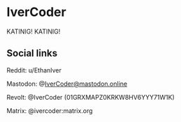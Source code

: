 # IverCoder

KATINIG! KATINIG!

## Social links

Reddit: u/EthanIver

Mastodon: @IverCoder@mastodon.online

Revolt: @IverCoder (01GRXMAPZ0KRKW8HV6YYY71W1K)

Matrix: @ivercoder:matrix.org
